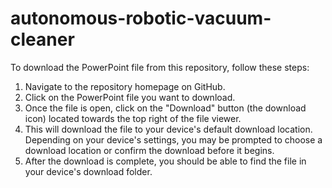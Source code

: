 # autonomous-robotic-vacuum-cleaner

To download the PowerPoint file from this repository, 
follow these steps:

1. Navigate to the repository homepage on GitHub.
2. Click on the PowerPoint file you want to download.
3. Once the file is open, click on the "Download" button (the download icon) located towards the top right of the file viewer.
4. This will download the file to your device's default download location. Depending on your device's settings, you may be prompted to choose a download location or confirm the download before it begins.
5. After the download is complete, you should be able to find the file in your device's download folder.

